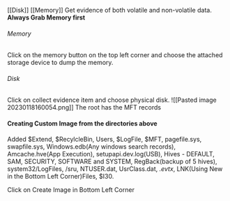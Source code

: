 [[Disk]]
[[Memory]]
Get evidence of both volatile and non-volatile data.
**Always Grab Memory first**

###### Memory
Click on the memory button on the top left corner and choose the attached storage device to dump the memory. 

###### Disk
Click on collect evidence item and choose physical disk. 
![[Pasted image 20230118160054.png]]
The root has the MFT records 

#### Creating Custom Image from the directories above
Added $Extend, $RecylcleBin, Users, $LogFile, $MFT, pagefile.sys, swapfile.sys, Windows.edb(Any windows search records), Amcache.hve(App Execution), setupapi.dev.log(USB), Hives - DEFAULT, SAM, SECURITY, SOFTWARE and SYSTEM, RegBack(backup of 5 hives), system32/LogFiles, /sru, NTUSER.dat, UsrClass.dat, *.evtx*, LNK(Using New in the Bottom Left Corner)Files, $I30. 

Click on Create Image in Bottom Left Corner